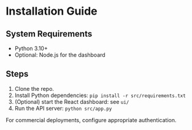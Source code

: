 # Installation Guide

## System Requirements
- Python 3.10+
- Optional: Node.js for the dashboard

## Steps
1. Clone the repo.
2. Install Python dependencies: `pip install -r src/requirements.txt`
3. (Optional) start the React dashboard: see `ui/`
4. Run the API server: `python src/app.py`

For commercial deployments, configure appropriate authentication.
